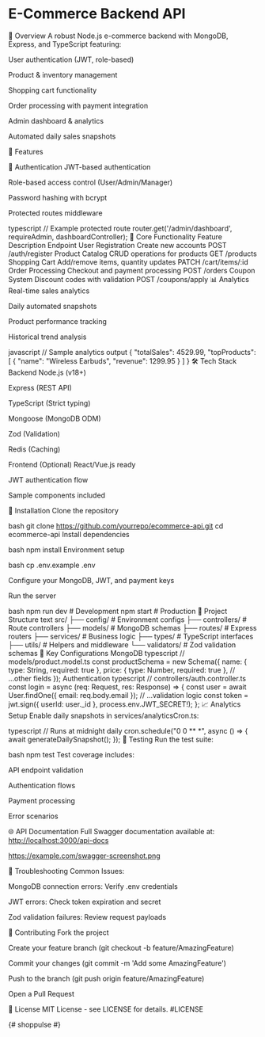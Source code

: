 
# E-Commerce Backend API

📌 Overview
A robust Node.js e-commerce backend with MongoDB, Express, and TypeScript featuring:

User authentication (JWT, role-based)

Product & inventory management

Shopping cart functionality

Order processing with payment integration

Admin dashboard & analytics

Automated daily sales snapshots

🌟 Features

🔐 Authentication
JWT-based authentication

Role-based access control (User/Admin/Manager)

Password hashing with bcrypt

Protected routes middleware

typescript
// Example protected route
router.get('/admin/dashboard', requireAdmin, dashboardController);
🛒 Core Functionality
Feature Description Endpoint
User Registration Create new accounts POST /auth/register
Product Catalog CRUD operations for products GET /products
Shopping Cart Add/remove items, quantity updates PATCH /cart/items/:id
Order Processing Checkout and payment processing POST /orders
Coupon System Discount codes with validation POST /coupons/apply
📊 Analytics
Real-time sales analytics

Daily automated snapshots

Product performance tracking

Historical trend analysis

javascript
// Sample analytics output
{
  "totalSales": 4529.99,
  "topProducts": [
    { "name": "Wireless Earbuds", "revenue": 1299.95 }
  ]
}
🛠️ Tech Stack
Backend
Node.js (v18+)

Express (REST API)

TypeScript (Strict typing)

Mongoose (MongoDB ODM)

Zod (Validation)

Redis (Caching)

Frontend (Optional)
React/Vue.js ready

JWT authentication flow

Sample components included

🚀 Installation
Clone the repository

bash
git clone <https://github.com/yourrepo/ecommerce-api.git>
cd ecommerce-api
Install dependencies

bash
npm install
Environment setup

bash
cp .env.example .env

Configure your MongoDB, JWT, and payment keys

Run the server

bash
npm run dev  # Development
npm start    # Production
📂 Project Structure
text
src/
├── config/        # Environment configs
├── controllers/   # Route controllers
├── models/        # MongoDB schemas
├── routes/        # Express routers
├── services/      # Business logic
├── types/         # TypeScript interfaces
├── utils/         # Helpers and middleware
└── validators/    # Zod validation schemas
🔧 Key Configurations
MongoDB
typescript
// models/product.model.ts
const productSchema = new Schema({
  name: { type: String, required: true },
  price: { type: Number, required: true },
  // ...other fields
});
Authentication
typescript
// controllers/auth.controller.ts
const login = async (req: Request, res: Response) => {
  const user = await User.findOne({ email: req.body.email });
  // ...validation logic
  const token = jwt.sign({ userId: user._id }, process.env.JWT_SECRET!);
};
📈 Analytics Setup
Enable daily snapshots in services/analyticsCron.ts:

typescript
// Runs at midnight daily
cron.schedule("0 0 ** *", async () => {
  await generateDailySnapshot();
});
🧪 Testing
Run the test suite:

bash
npm test
Test coverage includes:

API endpoint validation

Authentication flows

Payment processing

Error scenarios

🌐 API Documentation
Full Swagger documentation available at:
<http://localhost:3000/api-docs>

<https://example.com/swagger-screenshot.png>

🚨 Troubleshooting
Common Issues:

MongoDB connection errors: Verify .env credentials

JWT errors: Check token expiration and secret

Zod validation failures: Review request payloads

🤝 Contributing
Fork the project

Create your feature branch (git checkout -b feature/AmazingFeature)

Commit your changes (git commit -m 'Add some AmazingFeature')

Push to the branch (git push origin feature/AmazingFeature)

Open a Pull Request

📜 License
MIT License - see LICENSE for details. #LICENSE

{# shoppulse #}
